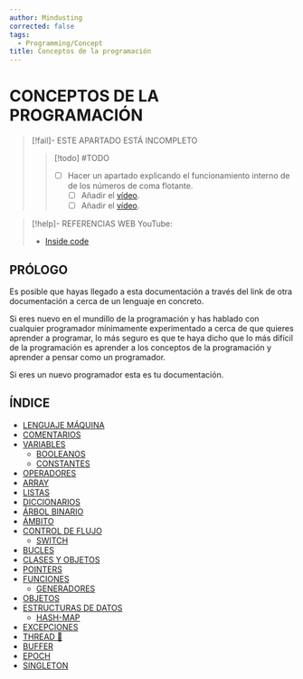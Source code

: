 ```yaml
---
author: Mindusting
corrected: false
tags:
  - Programming/Concept
title: Conceptos de la programación
---
```


# CONCEPTOS DE LA PROGRAMACIÓN

> [!fail]- ESTE APARTADO ESTÁ INCOMPLETO
> > [!todo] #TODO
> > - [ ] Hacer un apartado explicando el funcionamiento interno de de los números de coma flotante.
> >     - [ ] Añadir el [vídeo](https://youtu.be/2gIxbTn7GSc).
> >     - [ ] Añadir el [vídeo](https://youtu.be/8RvnnUuoHTA).

> [!help]- REFERENCIAS WEB
> YouTube:
> - [Inside code](https://www.youtube.com/@insidecode)

## PRÓLOGO

Es posible que hayas llegado a esta documentación a través del link de otra documentación a cerca de un lenguaje en concreto.

Si eres nuevo en el mundillo de la programación y has hablado con cualquier programador mínimamente experimentado a cerca de que quieres aprender a programar, lo más seguro es que te haya dicho que lo más difícil de la programación es aprender a los conceptos de la programación y aprender a pensar como un programador.

Si eres un nuevo programador esta es tu documentación.

## ÍNDICE

- [LENGUAJE MÁQUINA](pc_machine_language.md)
- [COMENTARIOS](pc_comment.md)
- [VARIABLES](pc_variable.md)
    - [BOOLEANOS](pc_boolean.md)
    - [CONSTANTES](pc_constant.md)
- [OPERADORES](pc_operator.md)
- [ARRAY](pc_array.md)
- [LISTAS](pc_list.md)
- [DICCIONARIOS](pc_dictionary.md)
- [ÁRBOL BINARIO](pc_btree.md)
- [ÁMBITO](pc_scope.md)
- [CONTROL DE FLUJO](pc_control_flow.md)
    - [SWITCH](pc_switch.md)
- [BUCLES](pc_loop.md)
- [CLASES Y OBJETOS](pc_class.md)
- [POINTERS](pc_pointer.md)
- [FUNCIONES](pc_function.md)
    - [GENERADORES](pc_generator.md)
- [OBJETOS](pc_object.md)
- [ESTRUCTURAS DE DATOS](pc_data_structures.md)
    - [HASH-MAP](pc_hash_map.md)
- [EXCEPCIONES](pc_exception.md)
- [THREAD 🧵](pc_thread.md)
- [BUFFER](pc_buffer.md)
- [EPOCH](pc_epoch.md)
- [SINGLETON](pc_singleton.md)
